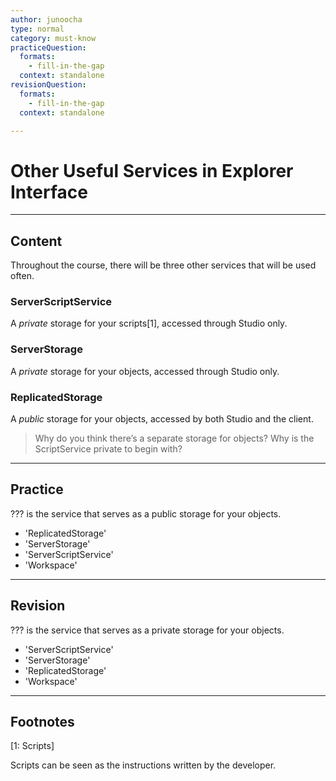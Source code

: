 ```yaml
---
author: junoocha
type: normal
category: must-know
practiceQuestion:
  formats:
    - fill-in-the-gap
  context: standalone
revisionQuestion:
  formats:
    - fill-in-the-gap
  context: standalone

---
```


# Other Useful Services in Explorer Interface

---

## Content

Throughout the course, there will be three other services that will be used often. 

### ServerScriptService

A *private* storage for your scripts[1], accessed through Studio only.

### ServerStorage 

A *private* storage for your objects, accessed through Studio only.

### ReplicatedStorage

A *public* storage for your objects, accessed by both Studio and the client.

> Why do you think there’s a separate storage for objects? Why is the ScriptService private to begin with? 

---

## Practice

??? is the service that serves as a public storage for your objects.
- 'ReplicatedStorage'
- 'ServerStorage'
- 'ServerScriptService'
- 'Workspace'


---
## Revision

??? is the service that serves as a private storage for your objects.
- 'ServerScriptService'
- 'ServerStorage'
- 'ReplicatedStorage'
- 'Workspace'

---

## Footnotes

[1: Scripts]

Scripts can be seen as the instructions written by the developer.